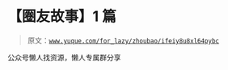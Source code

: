 # 【圈友故事】1 篇

> 原文：[`www.yuque.com/for_lazy/zhoubao/ifeiy8u8xl64pybc`](https://www.yuque.com/for_lazy/zhoubao/ifeiy8u8xl64pybc)

公众号懒人找资源，懒人专属群分享